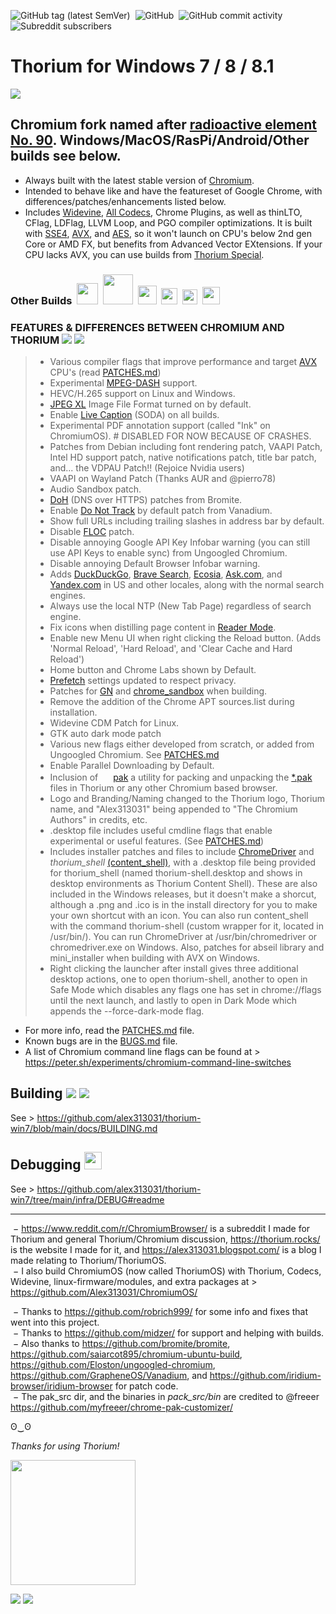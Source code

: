 ![GitHub tag (latest SemVer)](https://img.shields.io/github/v/tag/alex313031/thorium-win7?label=Version%3A) &nbsp;![GitHub](https://img.shields.io/github/license/alex313031/thorium-win7?color=green&label=License%3A) &nbsp;![GitHub commit activity](https://img.shields.io/github/commit-activity/w/alex313031/thorium-win7?color=blueviolet&label=Commit%20Activity%3A) &nbsp;![Subreddit subscribers](https://img.shields.io/reddit/subreddit-subscribers/ChromiumBrowser?style=social)
# Thorium for Windows 7 / 8 / 8.1

<img src="https://github.com/alex313031/thorium-win7/blob/main/logos/NEW/thorium_ver_2048_grey_old.png">

## Chromium fork named after [radioactive element No. 90](https://en.wikipedia.org/wiki/Thorium). Windows/MacOS/RasPi/Android/Other builds see below.

- Always built with the latest stable version of [Chromium](https://www.chromium.org/).
- Intended to behave like and have the featureset of Google Chrome, with differences/patches/enhancements listed below.
- Includes [Widevine](https://www.widevine.com/), [All Codecs](https://tools.woolyss.com/html5-audio-video-tester/), Chrome Plugins, as well as thinLTO, CFlag, LDFlag, LLVM Loop, and PGO compiler optimizations. It is built with [SSE4](https://en.wikipedia.org/wiki/SSE4), [AVX](https://en.wikipedia.org/wiki/Advanced_Vector_Extensions), and [AES](https://en.wikipedia.org/wiki/AES_instruction_set), so it won't launch on CPU's below 2nd gen Core or AMD FX, but benefits from Advanced Vector EXtensions. If your CPU lacks AVX, you can use builds from [Thorium Special](https://github.com/alex313031/thorium-win7-Special).
### Other Builds &nbsp;<img src="https://github.com/alex313031/thorium-win7/blob/main/logos/STAGING/winflag_animated.gif" width="34"> &nbsp;<img src="https://github.com/alex313031/thorium-win7/blob/main/logos/STAGING/AVX2.png" width="48"> &nbsp;<img src="https://github.com/alex313031/thorium-win7/blob/main/logos/STAGING/apple.png" width="30"> &nbsp;<img src="https://github.com/alex313031/thorium-win7/blob/main/logos/STAGING/Android_Robot.svg" width="26"> &nbsp;<img src="https://github.com/alex313031/thorium-win7/blob/main/logos/STAGING/Raspberry_Pi_Logo.svg" width="24"> &nbsp;<img src="https://raw.githubusercontent.com/alex313031/thorium-win7-win7/main/logos/STAGING/win7/compatible-with-windows-7.png" width="28">

### FEATURES & DIFFERENCES BETWEEN CHROMIUM AND THORIUM <img src="https://github.com/alex313031/thorium-win7/blob/main/logos/NEW/bulb_light.svg#gh-dark-mode-only"> <img src="https://github.com/alex313031/thorium-win7/blob/main/logos/NEW/bulb_dark.svg#gh-light-mode-only">
> - Various compiler flags that improve performance and target [AVX](https://en.wikipedia.org/wiki/Advanced_Vector_Extensions) CPU's (read [PATCHES.md](https://github.com/alex313031/thorium-win7/blob/main/infra/PATCHES.md))
> - Experimental [MPEG-DASH](https://en.wikipedia.org/wiki/Dynamic_Adaptive_Streaming_over_HTTP) support.
> - HEVC/H.265 support on Linux and Windows.
> - [JPEG XL](https://jpeg.org/jpegxl/) Image File Format turned on by default.
> - Enable [Live Caption](https://support.google.com/chrome/answer/10538231?hl) (SODA) on all builds.
> - Experimental PDF annotation support (called "Ink" on ChromiumOS). # DISABLED FOR NOW BECAUSE OF CRASHES.
> - Patches from Debian including font rendering patch, VAAPI Patch, Intel HD support patch, native notifications patch, title bar patch, and... the VDPAU Patch!! (Rejoice Nvidia users)
> - VAAPI on Wayland Patch (Thanks AUR and @pierro78)
> - Audio Sandbox patch.
> - [DoH](https://en.wikipedia.org/wiki/DNS_over_HTTPS) (DNS over HTTPS) patches from Bromite.
> - Enable [Do Not Track](https://allaboutdnt.com/) by default patch from Vanadium.
> - Show full URLs including trailing slashes in address bar by default.
> - Disable [FLOC](https://en.wikipedia.org/wiki/Federated_Learning_of_Cohorts) patch.
> - Disable annoying Google API Key Infobar warning (you can still use API Keys to enable sync) from Ungoogled Chromium.
> - Disable annoying Default Browser Infobar warning.
> - Adds [DuckDuckGo](https://duckduckgo.com/), [Brave Search](https://search.brave.com/), [Ecosia](https://www.ecosia.org/), [Ask.com](https://www.ask.com/), and [Yandex.com](https://yandex.com/) in US and other locales, along with the normal search engines.
> - Always use the local NTP (New Tab Page) regardless of search engine.
> - Fix icons when distilling page content in [Reader Mode](https://www.howtogeek.com/423643/how-to-use-google-chromes-hidden-reader-mode/).
> - Enable new Menu UI when right clicking the Reload button. (Adds 'Normal Reload', 'Hard Reload', and 'Clear Cache and Hard Reload')
> - Home button and Chrome Labs shown by Default.
> - [Prefetch](https://www.chromium.org/developers/design-documents/dns-prefetching/) settings updated to respect privacy.
> - Patches for [GN](https://chromium.googlesource.com/chromium/src/tools/gn/+/48062805e19b4697c5fbd926dc649c78b6aaa138/README.md) and [chrome_sandbox](https://chromium.googlesource.com/chromium/src/+/HEAD/docs/design/sandbox.md) when building.
> - Remove the addition of the Chrome APT sources.list during installation.
> - Widevine CDM Patch for Linux.
> - GTK auto dark mode patch
> - Various new flags either developed from scratch, or added from Ungoogled Chromium. See [PATCHES.md](https://github.com/alex313031/thorium-win7/blob/main/infra/PATCHES.md)
> - Enable Parallel Downloading by Default.
> - Inclusion of <img src="https://github.com/alex313031/thorium-win7/blob/main/logos/STAGING/pak.png" width="16"> [pak](https://github.com/alex313031/thorium-win7/tree/main/pak_src#readme) a utility for packing and unpacking the [&#42;.pak](https://textslashplain.com/2022/05/03/chromium-internals-pak-files/) files in Thorium or any other Chromium based browser.
> - Logo and Branding/Naming changed to the Thorium logo, Thorium name, and "Alex313031" being appended to "The Chromium Authors" in credits, etc.
> - .desktop file includes useful cmdline flags that enable experimental or useful features. (See [PATCHES.md](https://github.com/alex313031/thorium-win7/blob/main/infra/PATCHES.md))
> - Includes installer patches and files to include [ChromeDriver](https://chromedriver.chromium.org/home) and *thorium_shell* [(content_shell)](https://chromium.googlesource.com/chromium/src/+/HEAD/docs/testing/web_tests_in_content_shell.md), with a .desktop file being provided for thorium_shell (named thorium-shell.desktop and shows in desktop environments as Thorium Content Shell). These are also included in the Windows releases, but it doesn't make a shorcut, although a .png and .ico is in the install directory for you to make your own shortcut with an icon. You can also run content_shell with the command thorium-shell (custom wrapper for it, located in /usr/bin/). You can run ChromeDriver at /usr/bin/chromedriver or chromedriver.exe on Windows. Also, patches for abseil library and mini_installer when building with AVX on Windows.
> - Right clicking the launcher after install gives three additional desktop actions, one to open thorium-shell, another to open in Safe Mode which disables any flags one has set in chrome://flags until the next launch, and lastly to open in Dark Mode which appends the --force-dark-mode flag.
- For more info, read the [PATCHES.md](https://github.com/alex313031/thorium-win7/blob/main/infra/PATCHES.md) file.
- Known bugs are in the [BUGS.md](https://github.com/alex313031/thorium-win7/blob/main/infra/BUGS.md) file.
- A list of Chromium command line flags can be found at > https://peter.sh/experiments/chromium-command-line-switches

## Building <img src="https://github.com/alex313031/thorium-win7/blob/main/logos/NEW/build_light.svg#gh-dark-mode-only"> <img src="https://github.com/alex313031/thorium-win7/blob/main/logos/NEW/build_dark.svg#gh-light-mode-only">
See > https://github.com/alex313031/thorium-win7/blob/main/docs/BUILDING.md

## Debugging <img src="https://github.com/alex313031/thorium-win7/blob/main/logos/STAGING/bug.svg" width="28">
See > https://github.com/alex313031/thorium-win7/tree/main/infra/DEBUG#readme

-------
&nbsp;&minus; https://www.reddit.com/r/ChromiumBrowser/ is a subreddit I made for Thorium and general Thorium/Chromium discussion, https://thorium.rocks/ is the website I made for it, and https://alex313031.blogspot.com/ is a blog I made relating to Thorium/ThoriumOS. \
&nbsp;&minus; I also build ChromiumOS (now called ThoriumOS) with Thorium, Codecs, Widevine, linux-firmware/modules, and extra packages at > https://github.com/Alex313031/ChromiumOS/

&nbsp;&minus; Thanks to https://github.com/robrich999/ for some info and fixes that went into this project.\
&nbsp;&minus; Thanks to https://github.com/midzer/ for support and helping with builds. \
&nbsp;&minus; Also thanks to https://github.com/bromite/bromite, https://github.com/saiarcot895/chromium-ubuntu-build, https://github.com/Eloston/ungoogled-chromium, https://github.com/GrapheneOS/Vanadium, and https://github.com/iridium-browser/iridium-browser for patch code. \
&nbsp;&minus; The pak_src dir, and the binaries in *pack_src/bin* are credited to @freeer https://github.com/myfreeer/chrome-pak-customizer/

ʘ‿ʘ

*Thanks for using Thorium!*

<img src="https://github.com/alex313031/thorium-win7/blob/main/logos/STAGING/Thorium90_504.jpg" width="200">

<img src="https://github.com/alex313031/thorium-win7/blob/main/logos/STAGING/GitHub/GitHub-Mark-Light-32px.png#gh-dark-mode-only"> <img src="https://github.com/alex313031/thorium-win7/blob/main/logos/STAGING/GitHub/GitHub-Mark-32px.png#gh-light-mode-only">
